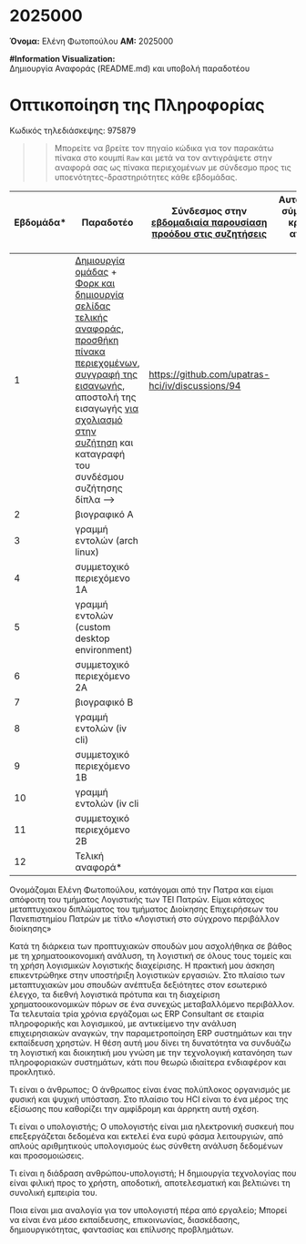 # 2025000

**Όνομα:** Ελένη Φωτοπούλου 
**ΑΜ:** 2025000  

<b>#Information Visualization:</b><br>
Δημιουργία Αναφοράς (README.md) και υποβολή παραδοτέου<br>
# Οπτικοποίηση της Πληροφορίας

Κωδικός τηλεδιάσκεψης: 975879

>> Μπορείτε να βρείτε τον πηγαίο κώδικα για τον παρακάτω πίνακα στο κουμπί `Raw` και μετά να τον αντιγράψετε στην αναφορά σας ως πίνακα περιεχομένων με σύνδεσμο προς τις υποενότητες-δραστηριότητες κάθε εβδομάδας.

| Εβδομάδα* | Παραδοτέο | Σύνδεσμος στην [εβδομαδιαία παρουσίαση προόδου στις συζητήσεις](https://github.com/upatras-hci/iv/discussions/categories/show-and-tell) | Αυτοαξιολόγηση σύμφωνα με τα κριτήρια της αντίστοιχης άσκησης |
| --- | --- | --- | --- |
| 1 | [Δημιουργία ομάδας](https://epidrome.github.io/teaching/team/) + [Φορκ και δημιουργία σελίδας τελικής αναφοράς](https://epidrome.github.io/teaching/guide/), [προσθήκη πίνακα περιεχομένων](https://raw.githubusercontent.com/upatras-hci/iv/master/README.md), [συγγραφή της εισαγωγής](https://epidrome.github.io/teaching/intro/), αποστολή της εισαγωγής [για σχολιασμό στην συζήτηση](https://github.com/upatras-hci/iv/discussions/categories/show-and-tell) και καταγραφή του συνδέσμου συζήτησης δίπλα --> | https://github.com/upatras-hci/iv/discussions/94| |
| 2 | βιογραφικό Α | | |
| 3 | γραμμή εντολών (arch linux) | | |
| 4 | συμμετοχικό περιεχόμενο 1A || |
| 5 | γραμμή εντολών (custom desktop environment) | | |
| 6 | συμμετοχικό περιεχόμενο 2Α | | |
| 7 | βιογραφικό Β | | |
| 8 | γραμμή εντολών (iv cli) | | |
| 9 | συμμετοχικό περιεχόμενο 1Β | | |
| 10 | γραμμή εντολών (iv cli |  | |
| 11 | συμμετοχικό περιεχόμενο 2Β |  | |
| 12 | Τελική αναφορά* | |

Ονομάζομαι Ελένη Φωτοπούλου, κατάγομαι από την Πατρα και είμαι απόφοιτη του τμήματος Λογιστικής  των ΤΕΙ Πατρών. 
Είμαι κάτοχος  μεταπτυχιακου διπλώματος του τμήματος Διοίκησης Επιχειρήσεων του Πανεπιστημίου Πατρών με τίτλο «Λογιστική στο σύγχρονο περιβάλλον διοίκησης»

Κατά τη διάρκεια των προπτυχιακών σπουδών μου ασχολήθηκα σε βάθος με τη χρηματοοικονομική ανάλυση, τη λογιστική σε όλους τους τομείς και τη χρήση λογισμικών λογιστικής  διαχείρισης. Η πρακτική μου άσκηση επικεντρώθηκε στην υποστήριξη λογιστικών εργασιών. Στο πλαίσιο των μεταπτυχιακών μου σπουδών ανέπτυξα δεξιότητες στον εσωτερικό έλεγχο, τα διεθνή λογιστικά πρότυπα και τη διαχείριση χρηματοοικονομικών πόρων σε ένα συνεχώς μεταβαλλόμενο περιβάλλον.
Τα τελευταία τρία χρόνια εργάζομαι ως ERP Consultant σε εταιρία πληροφορικής και λογισμικού, με αντικείμενο την ανάλυση επιχειρησιακών αναγκών, την παραμετροποίηση ERP συστημάτων και την εκπαίδευση χρηστών. Η θέση αυτή μου δίνει τη δυνατότητα να συνδυάζω τη λογιστική και διοικητική μου γνώση με την τεχνολογική κατανόηση των πληροφοριακών συστημάτων, κάτι που θεωρώ ιδιαίτερα ενδιαφέρον και προκλητικό.

Τι είναι ο άνθρωπος;
O άνθρωπος είναι ένας πολύπλοκος οργανισμός με φυσική και ψυχική υπόσταση. Στο πλαίσιο του HCI είναι το ένα μέρος της εξίσωσης που καθορίζει την αμφίδρομη και άρρηκτη αυτή σχέση.

Τι είναι ο υπολογιστής;
Ο υπολογιστής είναι μια ηλεκτρονική συσκευή που επεξεργάζεται δεδομένα και εκτελεί ένα ευρύ φάσμα λειτουργιών, από απλούς αριθμητικούς υπολογισμούς έως σύνθετη ανάλυση δεδομένων και προσομοιώσεις.

Τι είναι η διάδραση ανθρώπου-υπολογιστή;
Η δημιουργία τεχνολογίας που είναι φιλική προς το χρήστη, αποδοτική, αποτελεσματική και βελτιώνει τη συνολική εμπειρία του.

Ποια είναι μια αναλογία για τον υπολογιστή πέρα από εργαλείο;
Μπορεί να είναι ένα μέσο εκπαίδευσης, επικοινωνίας, διασκέδασης, δημιουργικότητας, φαντασίας και επίλυσης προβλημάτων.
